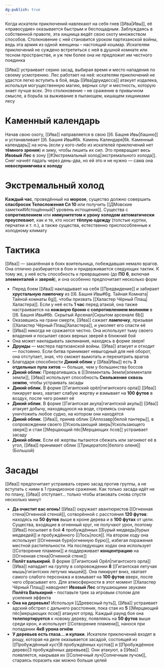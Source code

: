 ```yaml
---
dg-publish: true
---
```

Когда искатели приключений навлекают на себя гнев [[Ива|Ивы]], её «правосудие» оказывается быстрым и беспощадным. Заблуждаясь в собственной правоте, эта хищница ведёт свою охоту множеством способов. Столкновение с ней становится уроком партизанской войны, ведь эта армия из одной женщины – настоящий кошмар. Искателям приключений не суждено встретиться с ней в душной комнате или тесном пространстве, и уж тем более она не предложит им честного поединка

[[Ива]] устраивает серию засад, выбирая время и место нападения по своему усмотрению. Лес работает на неё: искателям приключений не удастся легко вступить в бой, ведь [[Ива|друидесса]] атакует издалека, используя могущественную магию, верных слуг и местность, которую знает лучше всех. Это столкновение – не сражение в привычном смысле, а борьба за выживание в пылающем, кишащем хищниками лесу

# Каменный календарь

Начав свою охоту, [[Ива]] направляется в свою [[6. Башня Ивы|башню]] и устанавливает [[6. Башня Ивы#6k. Камень Календаря|6k. Каменный календарь]] на ночь (если у кого-либо из искателей приключений нет **тёмного зрения**) и зиму, чтобы лишить их сил. Это превращает весь **Ивовый Лес** в зону [[#Экстремальный холод|экстремального холода]]. Снег начнёт падать через день-два, но ей это и не нужно — сама она **невосприимчива к холоду**

# Экстремальный холод

**Каждый час**, проведённый на **морозе**, существо должно совершить **спасбросок Телосложения Сл 10** или получить [[ДМовские заметки#Истощённый|1 уровень истощения]]. Существа с **сопротивлением** или **иммунитетом к урону холодом автоматически преуспевают**, как и те, кто носит **тёплую одежду** (толстые куртки, перчатки и т. п.), а также существа, естественно приспособленные к холодному климату

# Тактика

[[Ива]] — закалённая в боях воительница, побеждавшая немало врагов. Она отлично разбирается в бою и придерживается следующих тактик. К тому же, у неё есть способность к превращению (до **ПО 6**, включая **элементалей** и **зверей**), и она особенно предпочитает несколько форм

- Перед боем [[Ива]] накладывает на себя [[Предвидение]] и забирает **хрустальную лампочку** из [[6. Башня Ивы#6g. Тайная Комната|Тайной комнаты 6g]], чтобы призвать [[Халастер Чёрный Плащ|Халастера]]. Если у неё есть **1 час** перед атакой, она также настраивается на **кожаную броню с сопротивлением молниям** в [[6. Башня Ивы#6b. Скрытый Арсенал|Скрытом арсенале 6b]]  
- Оказавшись на грани смерти, [[Ива]] сажает **лампочку**, призывая [[Халастер Чёрный Плащ|Халастера]], и умоляет его спасти её
- [[Ива]] никогда не сражается честно. Она использует тьму своего владения и посылает своих верных зверей в ближний бой
- Она может накладывать заклинания, находясь в форме зверя!
- **Друиды** — мастера партизанской войны. [[Ива]] атакует и отходит — постоянно. Если битва принимает невыгодный для неё оборот, она отступает, зная, что сможет вымотать и перехитрить врагов
- Благодаря способности **Дикий облик** у [[Ива|Ивы]] есть **3 отдельных пула хитов** — больше, чем у большинства боссов
- **Дикий облик**: Превратившись в [[Элементаль Земли|элементаля земли]], [[Ива]] использует способность **Скольжение сквозь землю**, чтобы устраивать засады
- **Дикий облик**. В форме [[Гигантский орёл|гигантского орла]] [[Ива]] пикирует вниз, хватает слабую жертву и взмывает на **100 футов** в воздух, после чего роняет её
- **Дикий облик**. В форме [[Гигантская акула|гигантской акулы]] [[Ива]] атакует добычу, находящуюся на воде, стремясь сначала уничтожить любое судно, на котором они находятся
- **Дикий облик**. [[Ива]], приняв облик [[Аллозавр|белой пантеры]], в сопровождении своего [[Ускользающий зверь|Ускользающего зверя]] и стаи [[Мерцающий пёс|Мерцающих псов]] устраивает засаду
- **Дикий облик**. Если её жертвы пытаются сбежать или загоняют её в угол, [[Ива]] принимает облик [[Трицератопс|белого оленя]] (Большой)

# Засады

[[Ива]] предпочитает устраивать серию засад против группы, а не вступать с ними в 1 грандиозное сражение. Как только засада идёт не по плану, [[Ива]] отступает… только чтобы атаковать снова спустя несколько минут

- **Да очистит вас огонь!** [[Ива]] окружает авантюристов [[Огненная стена|Огненной стеной]], сотворённой с расстояния **120 футов**: находясь на **50 футов** выше в кроне дерева и в **100 футах** от цели. Существа, входящие в огненный круг, не получают урон, поэтому [[Ива]] посылает в бой **4** пробуждённых [[Бурый медведь|бурых медведей]] и пробуждённого [[Лось|лося]]. На втором ходу она использует [[Огненная буря|огненную бурю]], избегая поражения местной растительности. На последующих ходах она использует [[Сотворение пламени]] и поддерживает **концентрацию** на [[Огненная стена|Огненной стене]]
- **Полёт валькирий**. В форме [[Гигантский Орёл|гигантского орла]] [[Ива]] нападает на группу в сопровождении **8** [[Гигантская летучая мышь|гигантских летучих мышей]]. Она пикирует вниз, хватает самого слабого персонажа и взмывает на **100 футов** вверх, после чего сбрасывает его. Для атмосферности в этот момент [[Халастер Чёрный Плащ]] наводняет **Ивовый Лес** оглушающими звуками **Полёта Валькирий** – поставьте трек за игровым столом для усиления эффекта
- **Она на деревьях!** Используя [[Древесный путь]], [[Ива]] устраивает адский обстрел с дальнего расстояния, пока стая из **5** [[Мерцающий пёс|мерцающих псов]] атакуют отряд. Каждый раунд боя она **телепортируется** к новому дереву, появляясь на **50 футов** выше среди крон, и использует [[Сотворение пламени]], нанося при попадании **4к8 урона огнём**
- **У деревьев есть глаза… и кулаки**. Искатели приключений входят в рощу, которая на деле оказывается засадой, состоящей из [[Пробуждённый куст|8 пробуждённых кустов]] и [[Пробуждённое дерево|3 пробуждённых деревьев]]. Они атакуют, а [[Ива]] появляется, накрывая их [[Солнечный луч|Солнечным лучом]], стараясь поразить как можно больше целей